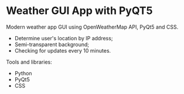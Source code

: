 # Weather GUI App with PyQT5

Modern weather app GUI using OpenWeatherMap API, PyQt5 and CSS. 
* Determine user's location by IP address;
* Semi-transparent background;
* Checking for updates every 10 minutes.

Tools and libraries:
* Python
* PyQt5
* CSS

